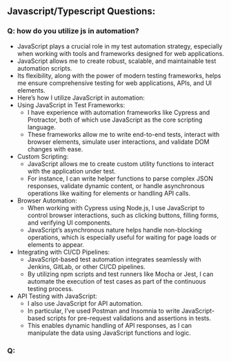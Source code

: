 ## Javascript/Typescript Questions:

### Q: how do you utilize js in automation?
- JavaScript plays a crucial role in my test automation strategy, especially when working with tools and 
  frameworks designed for web applications.
- JavaScript allows me to create robust, scalable, and maintainable test automation scripts.
- Its flexibility, along with the power of modern testing frameworks, helps me ensure comprehensive testing for 
  web applications, APIs, and UI elements.
- Here’s how I utilize JavaScript in automation:
- Using JavaScript in Test Frameworks: 
  - I have experience with automation frameworks like Cypress and Protractor, 
    both of which use JavaScript as the core scripting language. 
  - These frameworks allow me to write end-to-end tests, interact with browser elements, 
    simulate user interactions, and validate DOM changes with ease.
- Custom Scripting: 
  - JavaScript allows me to create custom utility functions to interact with the application under test. 
  - For instance, I can write helper functions to parse complex JSON responses, validate dynamic content, 
    or handle asynchronous operations like waiting for elements or handling API calls.
- Browser Automation: 
  - When working with Cypress using Node.js, I use JavaScript to control browser interactions, 
    such as clicking buttons, filling forms, and verifying UI components. 
  - JavaScript’s asynchronous nature helps handle non-blocking operations, which is especially useful for 
    waiting for page loads or elements to appear.
- Integrating with CI/CD Pipelines: 
  - JavaScript-based test automation integrates seamlessly with Jenkins, GitLab, or other CI/CD pipelines. 
  - By utilizing npm scripts and test runners like Mocha or Jest, I can automate the execution of test cases as 
    part of the continuous testing process.
- API Testing with JavaScript: 
  - I also use JavaScript for API automation. 
  - In particular, I’ve used Postman and Insomnia to write JavaScript-based scripts for pre-request validations 
    and assertions in tests. 
  - This enables dynamic handling of API responses, as I can manipulate the data using JavaScript functions and logic.


### Q: 